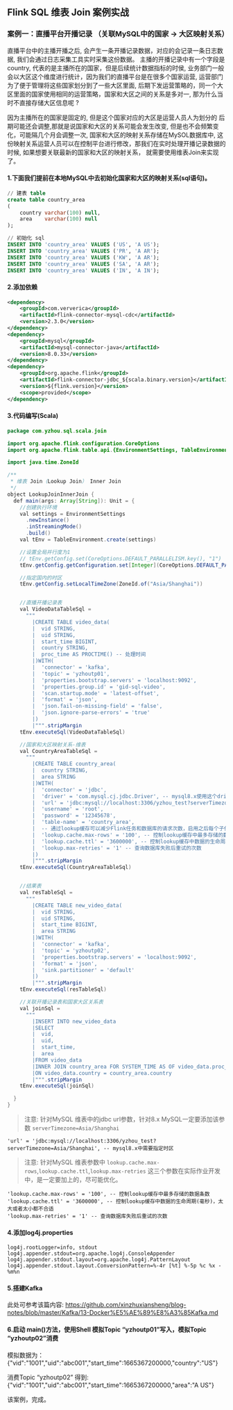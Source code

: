 ## Flink SQL 维表 Join 案例实战 

### 案例一：直播平台开播记录 （关联MySQL中的国家 -> 大区映射关系）  
直播平台中的主播开播之后, 会产生一条开播记录数据，对应的会记录一条日志数据, 我们会通过日志采集工具实时采集这份数据。 主播的开播记录中有一个字段是country, 代表的是主播所在的国家，但是后续统计数据指标的时侯, 业务部门一般会以大区这个维度进行统计，因为我们的直播平台是在很多个国家运营, 运营部门为了便于管理将这些国家划分到了一些大区里面, 后期下发运营策略的，同一个大区里面的国家使用相同的运营策略，国家和大区之间的关系是多对一, 那为什么当时不直接存储大区信息呢 ?      

因为主播所在的国家是固定的, 但是这个国家对应的大区是运营人员人为划分的 后期可能还会调整,那就是说国家和大区的关系可能会发生改变, 但是也不会频繁变化，可能隔几个月会调整一次, 国家和大区的映射关系存储在MySOL数据库中, 这份映射关系运营人员可以在控制平台进行修改，那我们在实时处理开播记录数据的时候, 如果想要关联最新的国家和大区的映射关系， 就需要使用维表Join来实现了。          

#### 1.下面我们提前在本地MySQL中去初始化国家和大区的映射关系(sql语句)。        

```sql  
// 建表 table
create table country_area
(
    country varchar(100) null,
    area    varchar(100) null
);

// 初始化 sql
INSERT INTO 'country_area' VALUES ('US', 'A US');
INSERT INTO 'country_area' VALUES ('PR', 'A AR');
INSERT INTO 'country_area' VALUES ('KW', 'A AR');
INSERT INTO 'country_area' VALUES ('SA', 'A AR');
INSERT INTO 'country_area' VALUES ('IN', 'A IN');   
```

#### 2.添加依赖
```xml
<dependency>
    <groupId>com.ververica</groupId>
    <artifactId>flink-connector-mysql-cdc</artifactId>
    <version>2.3.0</version>
</dependency>
<dependency>
    <groupId>mysql</groupId>
    <artifactId>mysql-connector-java</artifactId>
    <version>8.0.33</version>
</dependency>
<dependency>
    <groupId>org.apache.flink</groupId>
    <artifactId>flink-connector-jdbc_${scala.binary.version}</artifactId>
    <version>${flink.version}</version>
    <scope>provided</scope>
</dependency>
```

#### 3.代码编写(Scala)
```java
package com.yzhou.sql.scala.join

import org.apache.flink.configuration.CoreOptions
import org.apache.flink.table.api.{EnvironmentSettings, TableEnvironment}

import java.time.ZoneId

/**
 * 维表 Join（Lookup Join） Inner Join
 */
object LookupJoinInnerJoin {
  def main(args: Array[String]): Unit = {
    //创建执行环境
    val settings = EnvironmentSettings
      .newInstance()
      .inStreamingMode()
      .build()
    val tEnv = TableEnvironment.create(settings)

    //设置全局并行度为1
    // tEnv.getConfig.set(CoreOptions.DEFAULT_PARALLELISM.key(), "1")
    tEnv.getConfig.getConfiguration.set[Integer](CoreOptions.DEFAULT_PARALLELISM, 1);

    //指定国内的时区
    tEnv.getConfig.setLocalTimeZone(ZoneId.of("Asia/Shanghai"))


    //直播开播记录表
    val VideoDataTableSql =
      """
        |CREATE TABLE video_data(
        |  vid STRING,
        |  uid STRING,
        |  start_time BIGINT,
        |  country STRING,
        |  proc_time AS PROCTIME() -- 处理时间
        |)WITH(
        |  'connector' = 'kafka',
        |  'topic' = 'yzhoutp01',
        |  'properties.bootstrap.servers' = 'localhost:9092',
        |  'properties.group.id' = 'gid-sql-video',
        |  'scan.startup.mode' = 'latest-offset',
        |  'format' = 'json',
        |  'json.fail-on-missing-field' = 'false',
        |  'json.ignore-parse-errors' = 'true'
        |)
        |""".stripMargin
    tEnv.executeSql(VideoDataTableSql)

    //国家和大区映射关系-维表
    val CountryAreaTableSql =
      """
        |CREATE TABLE country_area(
        |  country STRING,
        |  area STRING
        |)WITH(
        |  'connector' = 'jdbc',
        |  'driver' = 'com.mysql.cj.jdbc.Driver', -- mysql8.x使用这个driver class
        |  'url' = 'jdbc:mysql://localhost:3306/yzhou_test?serverTimezone=Asia/Shanghai', -- mysql8.x中需要指定时区
        |  'username' = 'root',
        |  'password' = '12345678',
        |  'table-name' = 'country_area',
        |  -- 通过lookup缓存可以减少Flink任务和数据库的请求次数，启用之后每个子任务中会保存一份缓存数据
        |  'lookup.cache.max-rows' = '100', -- 控制lookup缓存中最多存储的数据条数
        |  'lookup.cache.ttl' = '3600000', -- 控制lookup缓存中数据的生命周期(毫秒)，太大或者太小都不合适
        |  'lookup.max-retries' = '1' -- 查询数据库失败后重试的次数
        |)
        |""".stripMargin
    tEnv.executeSql(CountryAreaTableSql)


    //结果表
    val resTableSql =
      """
        |CREATE TABLE new_video_data(
        |  vid STRING,
        |  uid STRING,
        |  start_time BIGINT,
        |  area STRING
        |)WITH(
        |  'connector' = 'kafka',
        |  'topic' = 'yzhoutp02',
        |  'properties.bootstrap.servers' = 'localhost:9092',
        |  'format' = 'json',
        |  'sink.partitioner' = 'default'
        |)
        |""".stripMargin
    tEnv.executeSql(resTableSql)

    //关联开播记录表和国家大区关系表
    val joinSql =
      """
        |INSERT INTO new_video_data
        |SELECT
        |  vid,
        |  uid,
        |  start_time,
        |  area
        |FROM video_data
        |INNER JOIN country_area FOR SYSTEM_TIME AS OF video_data.proc_time
        |ON video_data.country = country_area.country
        |""".stripMargin
    tEnv.executeSql(joinSql)

  }
}
```

>注意: 针对MySQL 维表中的jdbc url参数，针对8.x MySQL一定要添加该参数 `serverTimezone=Asia/Shanghai`  

```shell
'url' = 'jdbc:mysql://localhost:3306/yzhou_test?serverTimezone=Asia/Shanghai', -- mysql8.x中需要指定时区
```

>注意: 针对MySQL 维表参数中 `lookup.cache.max-rows`,`lookup.cache.ttl`,`lookup.max-retries` 这三个参数在实际作业开发中，是一定要加上的，尽可能优化。            

```shell
'lookup.cache.max-rows' = '100', -- 控制lookup缓存中最多存储的数据条数
'lookup.cache.ttl' = '3600000', -- 控制lookup缓存中数据的生命周期(毫秒)，太大或者太小都不合适
'lookup.max-retries' = '1' -- 查询数据库失败后重试的次数
```

#### 4.添加log4j.properties
```shell
log4j.rootLogger=info, stdout
log4j.appender.stdout=org.apache.log4j.ConsoleAppender
log4j.appender.stdout.layout=org.apache.log4j.PatternLayout
log4j.appender.stdout.layout.ConversionPattern=%-4r [%t] %-5p %c %x - %m%n
```

#### 5.搭建Kafka 
此处可参考该篇内容:  https://github.com/xinzhuxiansheng/blog-notes/blob/master/Kafka/13-Docker%E5%AE%89%E8%A3%85Kafka.md  

#### 6.启动 main()方法，使用Shell 模拟Topic “yzhoutp01”写入，模拟Topic “yzhoutp02”消费   
模拟数据为： {"vid":"1001","uid":"abc001","start_time":1665367200000,"country":"US"}

消费Topic “yzhoutp02” 得到: 
{"vid":"1001","uid":"abc001","start_time":1665367200000,"area":"A US"}

该案例，完成。  

